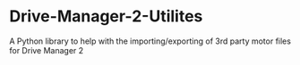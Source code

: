 # Drive-Manager-2-Utilites
A Python library to help with the importing/exporting of 3rd party motor files for Drive Manager 2
